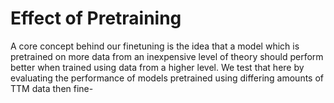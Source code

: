 # Effect of Pretraining

A core concept behind our finetuning is the idea that a model which is pretrained on more data from an inexpensive level of theory should perform better when trained using data from a higher level.
We test that here by evaluating the performance of models pretrained using differing amounts of TTM data then fine-